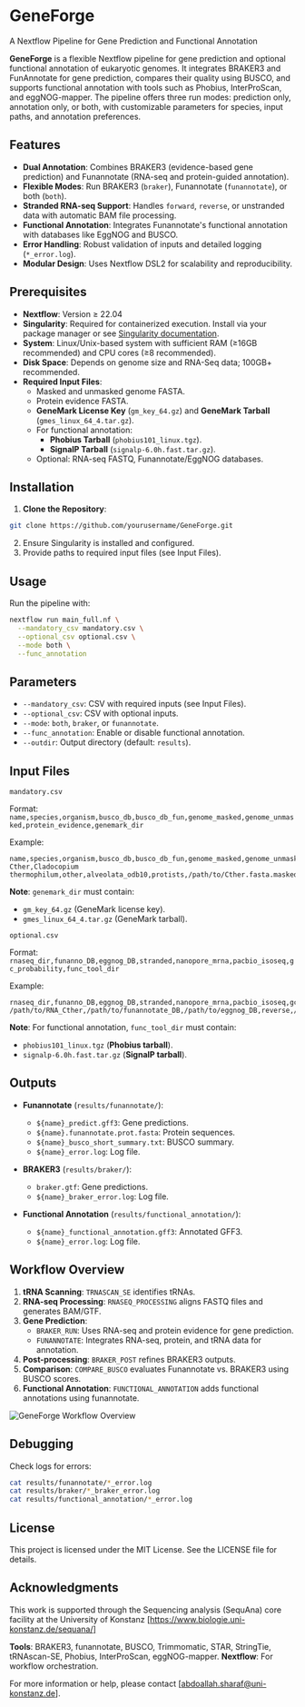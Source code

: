 # GeneForge
A Nextflow Pipeline for Gene Prediction and Functional Annotation

**GeneForge** is a flexible Nextflow pipeline for gene prediction and optional functional annotation of eukaryotic genomes. It integrates BRAKER3 and FunAnnotate for gene prediction, compares their quality using BUSCO, and supports functional annotation with tools such as Phobius, InterProScan, and eggNOG-mapper. The pipeline offers three run modes: prediction only, annotation only, or both, with customizable parameters for species, input paths, and annotation preferences.

## Features

- **Dual Annotation**: Combines BRAKER3 (evidence-based gene prediction) and Funannotate (RNA-seq and protein-guided annotation).
- **Flexible Modes**: Run BRAKER3 (```braker```), Funannotate (```funannotate```), or both (```both```).
- **Stranded RNA-seq Support**: Handles ```forward```, ```reverse```, or unstranded data with automatic BAM file processing.
- **Functional Annotation**: Integrates Funannotate's functional annotation with databases like EggNOG and BUSCO.
- **Error Handling**: Robust validation of inputs and detailed logging (```*_error.log```).
- **Modular Design**: Uses Nextflow DSL2 for scalability and reproducibility.

## Prerequisites

- **Nextflow**: Version ≥ 22.04 
- **Singularity**: Required for containerized execution. Install via your package manager or see [Singularity documentation](https://sylabs.io/docs/).
- **System**: Linux/Unix-based system with sufficient RAM (≥16GB recommended) and CPU cores (≥8 recommended).
- **Disk Space**: Depends on genome size and RNA-Seq data; 100GB+ recommended.
- **Required Input Files**:
    - Masked and unmasked genome FASTA.
    - Protein evidence FASTA.
    - **GeneMark License Key** (```gm_key_64.gz```) and **GeneMark Tarball** (```gmes_linux_64_4.tar.gz```).
    - For functional annotation:
        - **Phobius Tarball** (```phobius101_linux.tgz```).
        - **SignalP Tarball** (```signalp-6.0h.fast.tar.gz```).
    - Optional: RNA-seq FASTQ, Funannotate/EggNOG databases.

## Installation

1. **Clone the Repository**:
````bash
git clone https://github.com/yourusername/GeneForge.git
````
2. Ensure Singularity is installed and configured.
3. Provide paths to required input files (see Input Files).
## Usage

Run the pipeline with:

```bash
nextflow run main_full.nf \
  --mandatory_csv mandatory.csv \
  --optional_csv optional.csv \
  --mode both \
  --func_annotation
```
## Parameters

- ```--mandatory_csv```: CSV with required inputs (see Input Files).
- ```--optional_csv```: CSV with optional inputs.
- ```--mode```: ```both```, ```braker```, or ```funannotate```.
- ```--func_annotation```: Enable or disable functional annotation.
- ```--outdir```: Output directory (default: ```results```).

## Input Files

```mandatory.csv```

Format: 
```name,species,organism,busco_db,busco_db_fun,genome_masked,genome_unmasked,protein_evidence,genemark_dir```

Example:
````csv
name,species,organism,busco_db,busco_db_fun,genome_masked,genome_unmasked,protein_evidence,genemark_dir
Cther,Cladocopium thermophilum,other,alveolata_odb10,protists,/path/to/Cther.fasta.masked,/path/to/Cther.fasta,/path/to/Alveolata.fa,/path/to/genemark
````
**Note**: ```genemark_dir``` must contain:
- ```gm_key_64.gz``` (GeneMark license key).
- ```gmes_linux_64_4.tar.gz``` (GeneMark tarball).

```optional.csv```

Format: 
```rnaseq_dir,funanno_DB,eggnog_DB,stranded,nanopore_mrna,pacbio_isoseq,gc_probability,func_tool_dir```

Example:
````csv
rnaseq_dir,funanno_DB,eggnog_DB,stranded,nanopore_mrna,pacbio_isoseq,gc_probability,func_tool_dir
/path/to/RNA_Cther,/path/to/funannotate_DB,/path/to/eggnog_DB,reverse,/path/to/ONT.fastq.gz,/path/to/pacbio.fastq.gz,0.6377,/path/to/tools
````
**Note**: For functional annotation, ```func_tool_dir``` must contain:
- ```phobius101_linux.tgz``` (**Phobius tarball**).
- ```signalp-6.0h.fast.tar.gz``` (**SignalP tarball**).
  
## Outputs
- **Funannotate** (```results/funannotate/```):
    - ```${name}_predict.gff3```: Gene predictions.
    - ```${name}.funannotate.prot.fasta```: Protein sequences.
    - ```${name}_busco_short_summary.txt```: BUSCO summary.
    - ```${name}_error.log```: Log file.
      
- **BRAKER3** (```results/braker/```):
    - ```braker.gtf```: Gene predictions.
    - ```${name}_braker_error.log```: Log file.

- **Functional Annotation** (```results/functional_annotation/```):
    - ```${name}_functional_annotation.gff3```: Annotated GFF3.
    - ```${name}_error.log```: Log file.

## Workflow Overview

1. **tRNA Scanning**: ```TRNASCAN_SE``` identifies tRNAs.
2. **RNA-seq Processing**: ```RNASEQ_PROCESSING``` aligns FASTQ files and generates BAM/GTF.
3. **Gene Prediction**:
    - ```BRAKER_RUN```: Uses RNA-seq and protein evidence for gene prediction.
    - ```FUNANNOTATE```: Integrates RNA-seq, protein, and tRNA data for annotation.
4. **Post-processing**: ```BRAKER_POST``` refines BRAKER3 outputs.
5. **Comparison**: ```COMPARE_BUSCO``` evaluates Funannotate vs. BRAKER3 using BUSCO scores.
6. **Functional Annotation**: ```FUNCTIONAL_ANNOTATION``` adds functional annotations using funannotate.

![GeneForge Workflow Overview](workflow.png)


## Debugging
Check logs for errors:

````bash
cat results/funannotate/*_error.log
cat results/braker/*_braker_error.log
cat results/functional_annotation/*_error.log
````

## License

This project is licensed under the MIT License. See the LICENSE file for details.

## Acknowledgments
This work is supported through the Sequencing analysis (SequAna) core facility at the University of Konstanz [https://www.biologie.uni-konstanz.de/sequana/]

**Tools**: BRAKER3, funannotate, BUSCO, Trimmomatic, STAR, StringTie, tRNAscan-SE, Phobius, InterProScan, eggNOG-mapper.
**Nextflow**: For workflow orchestration.


For more information or help, please contact [abdoallah.sharaf@uni-konstanz.de].








